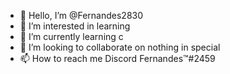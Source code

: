 - 👋 Hello, I’m @Fernandes2830
- 👀 I’m interested in learning
- 🌱 I’m currently learning c
- 💞️ I’m looking to collaborate on nothing in special
- 📫 How to reach me Discord Fernandes™#2459

<!---
Fernandes2830/Fernandes2830 is a ✨ special ✨ repository because its `README.md` (this file) appears on your GitHub profile.
You can click the Preview link to take a look at your changes.
--->
